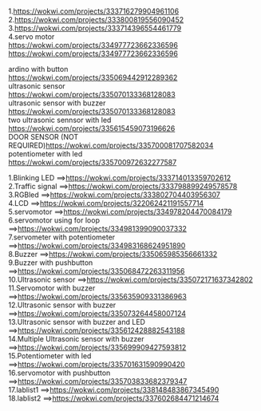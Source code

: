 #
1.https://wokwi.com/projects/333716279904961106<br>
2.https://wokwi.com/projects/333800819556090452<br>
3.https://wokwi.com/projects/333714396554461779<br>
4.servo motor<br>
https://wokwi.com/projects/334977723662336596<br>
https://wokwi.com/projects/334977723662336596<br>

ardino with button<br>
https://wokwi.com/projects/335069442912289362<br>
ultrasonic sensor<br>
https://wokwi.com/projects/335070133368128083<br>
ultrasonic sensor with buzzer<br>
https://wokwi.com/projects/335070133368128083<br>
two ultrasonic sennsor with led<br>
https://wokwi.com/projects/335615459073196626<br>
DOOR SENSOR (NOT REQUIRED)https://wokwi.com/projects/335700081707582034<br>
potentiometer with led<br>
https://wokwi.com/projects/335700972632277587<br>



1.Blinking LED ==>https://wokwi.com/projects/333714013359702612<br>
2.Traffic signal ==>https://wokwi.com/projects/333798899249578578<br>
3.RGBled ==>https://wokwi.com/projects/333802704403956307<br>
4.LCD ==>https://wokwi.com/projects/322062421191557714<br>
5.servomotor ==>https://wokwi.com/projects/334978204470084179<br>
6.servomotor using for loop ==>https://wokwi.com/projects/334981399090037332<br>
7.servometer with potentiometer ==>https://wokwi.com/projects/334983168624951890<br>
8.Buzzer ==>https://wokwi.com/projects/335065985356661332<br>
9.Buzzer with pushbutton ==>https://wokwi.com/projects/335068472263311956<br>
10.Ultrasonic sensor ==>https://wokwi.com/projects/335072171637342802<br>
11.Servomotor with buzzer ==>https://wokwi.com/projects/335635909331386963<br>
12.Ultrasonic sensor with buzzer ==>https://wokwi.com/projects/335073264458007124<br>
13.Ultrasonic sensor with buzzer and LED ==>https://wokwi.com/projects/335612428882543188<br>
14.Multiple Ultrasonic sensor with buzzer ==>https://wokwi.com/projects/335699909427593812<br>
15.Potentiometer with led ==>https://wokwi.com/projects/335701631590990420<br>
16.servomotor with pushbutton ==>https://wokwi.com/projects/335703833682379347<br>
17.lablist1 ==>https://wokwi.com/projects/338148483867345490<br>
18.lablist2 ==>https://wokwi.com/projects/337602684471214674<br>
